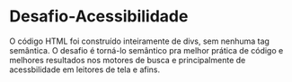# Desafio-Acessibilidade
 O código HTML foi construído inteiramente de divs, sem nenhuma tag semântica. O desafio é torná-lo semântico pra melhor prática de código e melhores resultados nos motores de busca e principalmente de acessbilidade em leitores de tela e afins.

